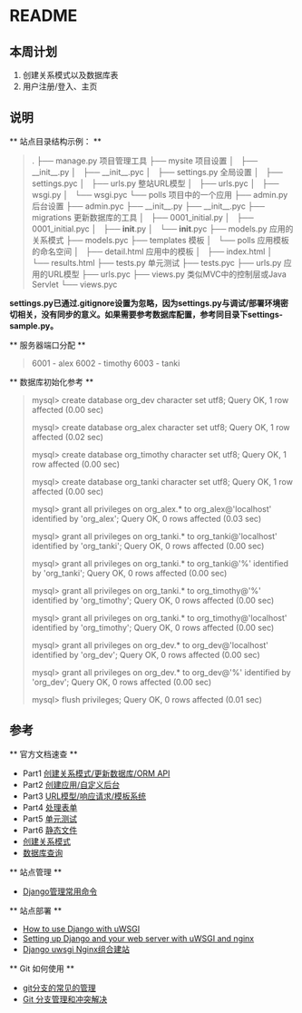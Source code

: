 # README
 
## 本周计划
 
1. 创建关系模式以及数据库表
2. 用户注册/登入、主页

## 说明

** 站点目录结构示例： **

> .
> ├── manage.py   项目管理工具
> ├── mysite   项目设置
> │   ├── \_\_init\_\_.py
> │   ├── \_\_init\_\_.pyc
> │   ├── settings.py  全局设置
> │   ├── settings.pyc
> │   ├── urls.py   整站URL模型
> │   ├── urls.pyc
> │   ├── wsgi.py
> │   └── wsgi.pyc
> └── polls  项目中的一个应用
>     ├── admin.py   后台设置
>     ├── admin.pyc
>     ├── \_\_init\_\_.py
>     ├── \_\_init\_\_.pyc
>     ├── migrations   更新数据库的工具
>     │   ├── 0001_initial.py
>     │   ├── 0001_initial.pyc
>     │   ├── __init__.py
>     │   └── __init__.pyc
>     ├── models.py    应用的关系模式
>     ├── models.pyc
>     ├── templates   模板
>     │   └── polls   应用模板的命名空间
>     │       ├── detail.html   应用中的模板
>     │       ├── index.html
>     │       └── results.html
>     ├── tests.py   单元测试
>     ├── tests.pyc
>     ├── urls.py   应用的URL模型
>     ├── urls.pyc
>     ├── views.py   类似MVC中的控制层或Java Servlet
>     └── views.pyc

__settings.py已通过.gitignore设置为忽略，因为settings.py与调试/部署环境密切相关，没有同步的意义。如果需要参考数据库配置，参考同目录下settings-sample.py。__


** 服务器端口分配 **

> 6001 - alex
> 6002 - timothy
> 6003 - tanki

** 数据库初始化参考 **

> mysql> create database org\_dev character set utf8;
> Query OK, 1 row affected (0.00 sec)
> 
> mysql> create database org\_alex character set utf8;
> Query OK, 1 row affected (0.02 sec)
> 
> mysql> create database org\_timothy character set utf8;
> Query OK, 1 row affected (0.00 sec)
> 
> mysql> create database org\_tanki character set utf8;
> Query OK, 1 row affected (0.00 sec)
> 
> mysql> grant all privileges on org\_alex.* to org\_alex@'localhost' identified by 'org\_alex';
> Query OK, 0 rows affected (0.03 sec)
> 
> mysql> grant all privileges on org\_tanki.* to org\_tanki@'localhost' identified by 'org\_tanki';
> Query OK, 0 rows affected (0.00 sec)
> 
> mysql> grant all privileges on org\_tanki.* to org\_tanki@'%' identified by 'org\_tanki';
> Query OK, 0 rows affected (0.00 sec)
> 
> mysql> grant all privileges on org\_tanki.* to org\_timothy@'%' identified by 'org\_timothy';
> Query OK, 0 rows affected (0.00 sec)
> 
> mysql> grant all privileges on org\_tanki.* to org\_timothy@'localhost' identified by 'org\_timothy';
> Query OK, 0 rows affected (0.00 sec)
> 
> mysql> grant all privileges on org\_dev.* to org\_dev@'localhost' identified by 'org\_dev';
> Query OK, 0 rows affected (0.00 sec)
> 
> mysql> grant all privileges on org\_dev.* to org\_dev@'%' identified by 'org\_dev';
> Query OK, 0 rows affected (0.00 sec)
> 
> mysql> flush privileges;
> Query OK, 0 rows affected (0.01 sec)


## 参考 

** 官方文档速查 **

- Part1 [创建关系模式/更新数据库/ORM API](https://docs.djangoproject.com/en/1.7/intro/tutorial01/)
- Part2 [创建应用/自定义后台](https://docs.djangoproject.com/en/1.7/intro/tutorial02/)
- Part3 [URL模型/响应请求/模板系统](https://docs.djangoproject.com/en/1.7/intro/tutorial03/)
- Part4 [处理表单](https://docs.djangoproject.com/en/1.7/intro/tutorial04/)
- Part5 [单元测试](https://docs.djangoproject.com/en/1.7/intro/tutorial05/)
- Part6 [静态文件](https://docs.djangoproject.com/en/1.7/intro/tutorial06/)
- [创建关系模式](https://docs.djangoproject.com/en/1.7/ref/models/relations/)
- [数据库查询](https://docs.djangoproject.com/en/1.7/topics/db/queries/)

** 站点管理 **

+ [Django管理常用命令](http://www.oschina.net/question/234345_54799)

** 站点部署 **

- [How to use Django with uWSGI](https://docs.djangoproject.com/en/1.7/howto/deployment/wsgi/uwsgi/)
- [Setting up Django and your web server with uWSGI and nginx](http://uwsgi-docs.readthedocs.org/en/latest/tutorials/Django_and_nginx.html)
- [Django uwsgi Nginx组合建站](http://blog.chinaunix.net/uid-11390629-id-3610722.html)

** Git 如何使用 **
- [git分支的常见的管理](http://libin52008.blog.163.com/blog/static/1053271872013313105039787/)
- [Git 分支管理和冲突解决](http://www.cnblogs.com/mengdd/p/3585038.html)

